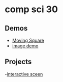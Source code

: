 # comp sci 30

## Demos
- [Moving Square](movingsquare)
-  [image demo](image-demo)
  
## Projects
-[interactive sceen](interactivesceen)

